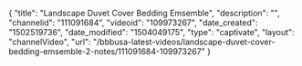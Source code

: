 {
    "title": "Landscape Duvet Cover Bedding Emsemble",
    "description": "",
    "channelid": "111091684",
    "videoid": "109973267",
    "date_created": "1502519736",
    "date_modified": "1504049175",
    "type": "captivate",
    "layout": "channelVideo",
    "url": "\/bbbusa-latest-videos\/landscape-duvet-cover-bedding-emsemble-2-notes\/111091684-109973267"
}